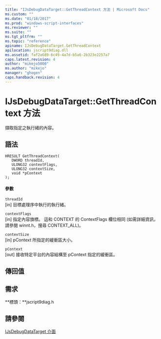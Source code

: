 ```yaml
---
title: "IJsDebugDataTarget::GetThreadContext 方法 | Microsoft Docs"
ms.custom: ""
ms.date: "01/18/2017"
ms.prod: "windows-script-interfaces"
ms.reviewer: ""
ms.suite: ""
ms.tgt_pltfrm: ""
ms.topic: "reference"
apiname: IJsDebugDataTarget.GetThreadContext
apilocation: jscript9diag.dll
ms.assetid: faf2a689-6c49-4a7d-b5a6-2b323e2257a7
caps.latest.revision: 4
author: "mikejo5000"
ms.author: "mikejo"
manager: "ghogen"
caps.handback.revision: 4
---
```

# IJsDebugDataTarget::GetThreadContext 方法
擷取指定之執行緒的內容。  
  
## 語法  
  
```  
HRESULT GetThreadContext(  
   DWORD threadId,  
   ULONG32 contextFlags,  
   ULONG32 contextSize,  
   void *pContext  
);  
```  
  
#### 參數  
 `threadId`  
 \[in\] 目標處理序中執行的執行緒。  
  
 `contextFlags`  
 \[in\] 指定內容旗標。  這和 CONTEXT 的 ContextFlags 欄位相同 \(如需詳細資訊，請參閱 winnt.h，搜尋 CONTEXT\_ALL\)。  
  
 `contextSize`  
 \[in\] pContext 所指定的緩衝區大小。  
  
 `pContext`  
 \[out\] 接收特定平台的內容結構至 pContext 指定的緩衝區。  
  
## 傳回值  
  
## 需求  
 **標頭：**jscript9diag.h  
  
## 請參閱  
 [IJsDebugDataTarget 介面](../../winscript/reference/ijsdebugdatatarget-interface.md)